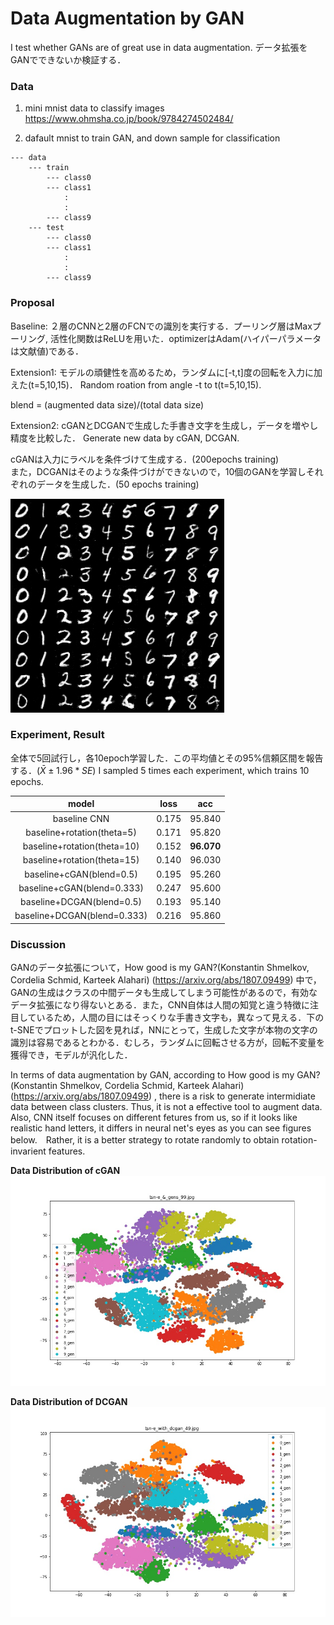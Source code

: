 # Data Augmentation by GAN

I test whether GANs are of great use in data augmentation.
データ拡張をGANでできないか検証する．　

### Data
1. mini mnist data to classify images
https://www.ohmsha.co.jp/book/9784274502484/

2. dafault mnist to train GAN, and down sample for classification

```
--- data
    --- train
        --- class0
        --- class1
            :
            :
        --- class9
    --- test
        --- class0
        --- class1
            :
            :
        --- class9
```

### Proposal

Baseline: ２層のCNNと2層のFCNでの識別を実行する．プーリング層はMaxプーリング, 活性化関数はReLUを用いた．optimizerはAdam(ハイパーパラメータは文献値)である． 

Extension1: モデルの頑健性を高めるため，ランダムに[-t,t]度の回転を入力に加えた(t=5,10,15)． Random roation from angle -t to t(t=5,10,15).

blend = (augmented data size)/(total data size)

Extension2: cGANとDCGANで生成した手書き文字を生成し，データを増やし精度を比較した．  Generate new data by cGAN, DCGAN.

cGANは入力にラベルを条件づけて生成する．(200epochs training)   
また，DCGANはそのような条件づけができないので，10個のGANを学習しそれぞれのデータを生成した．(50 epochs training)

<img src="figures/gan.png">

### Experiment, Result
全体で5回試行し，各10epoch学習した．この平均値とその95%信頼区間を報告する．($\bar{X} \pm 1.96*SE$)
I sampled 5 times each experiment, which trains 10 epochs.

| model | loss| acc|
|:---:|:---:|:---:|
|baseline CNN |0.175 | 95.840|
|baseline+rotation(theta=5) |0.171|95.820|
|baseline+rotation(theta=10) |0.152|**96.070**|
|baseline+rotation(theta=15) |0.140|96.030|
|baseline+cGAN(blend=0.5) |0.195 |95.260 |
|baseline+cGAN(blend=0.333) | 0.247 |95.600|
|baseline+DCGAN(blend=0.5)|0.193|95.140|
|baseline+DCGAN(blend=0.333) | 0.216|95.860|


### Discussion

GANのデータ拡張について，How good is my GAN?(Konstantin Shmelkov, Cordelia Schmid, Karteek Alahari) (https://arxiv.org/abs/1807.09499) 中で，GANの生成はクラスの中間データも生成してしまう可能性があるので，有効なデータ拡張になり得ないとある．また，CNN自体は人間の知覚と違う特徴に注目しているため，人間の目にはそっくりな手書き文字も，異なって見える．下のt-SNEでプロットした図を見れば，NNにとって，生成した文字が本物の文字の識別は容易であるとわかる．むしろ，ランダムに回転させる方が，回転不変量を獲得でき，モデルが汎化した．

In terms of data augmentation by GAN, according to How good is my GAN?(Konstantin Shmelkov, Cordelia Schmid, Karteek Alahari) (https://arxiv.org/abs/1807.09499) , there is a risk to generate intermidiate data between class clusters. Thus, it is not a effective tool to augment data. Also, CNN itself focuses on different fetures from us, so if it looks like realistic hand letters, it differs in neural net's eyes as you can see figures below.　Rather, it is a better strategy to rotate randomly to obtain rotation-invarient features.


**Data Distribution of cGAN**
<img src="figures/tsn-e_cgan.jpg">

**Data Distribution of DCGAN**
<img src="figures/tsn-e_dcgan.jpg">